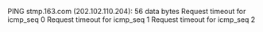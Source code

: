 PING stmp.163.com (202.102.110.204): 56 data bytes
Request timeout for icmp_seq 0
Request timeout for icmp_seq 1
Request timeout for icmp_seq 2